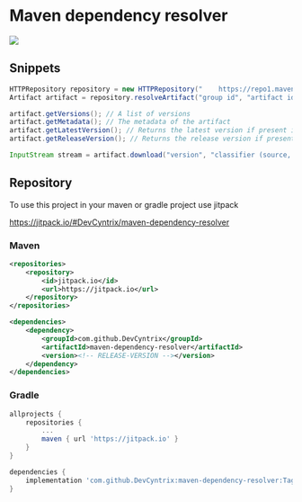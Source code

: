 # Maven dependency resolver

[![](https://jitpack.io/v/DevCyntrix/maven-dependency-resolver.svg)](https://jitpack.io/#DevCyntrix/maven-dependency-resolver)


## Snippets

```java
HTTPRepository repository = new HTTPRepository("	https://repo1.maven.org/maven2/");
Artifact artifact = repository.resolveArtifact("group id", "artifact id");

artifact.getVersions(); // A list of versions
artifact.getMetadata(); // The metadata of the artifact
artifact.getLatestVersion(); // Returns the latest version if present in metadata 
artifact.getReleaseVersion(); // Returns the release version if present in metadata 

InputStream stream = artifact.download("version", "classifier (source, javadoc, etc...)" or null, "extension (jar, pom, etc...)"); // Opens a url connection to repository server
```

## Repository

To use this project in your maven or gradle project use jitpack 

https://jitpack.io/#DevCyntrix/maven-dependency-resolver

### Maven

```xml
<repositories>
    <repository>
        <id>jitpack.io</id>
        <url>https://jitpack.io</url>
    </repository>
</repositories>

<dependencies>
    <dependency>
        <groupId>com.github.DevCyntrix</groupId>
        <artifactId>maven-dependency-resolver</artifactId>
        <version><!-- RELEASE-VERSION --></version>
    </dependency>
</dependencies>
```

### Gradle

```groovy
allprojects {
    repositories {
        ...
        maven { url 'https://jitpack.io' }
    }
}

dependencies {
    implementation 'com.github.DevCyntrix:maven-dependency-resolver:Tag'
}
```